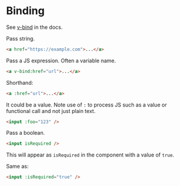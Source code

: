 # Binding

See [v-bind](https://vuejs.org/v2/api/#v-bind) in the docs.

Pass string.

```html
<a href="https://example.com">...</a>
```

Pass a JS expression. Often a variable name.

```html
<a v-bind:href="url">...</a>
```

Shorthand:

```html
<a :href="url">...</a>
```

It could be a value. Note use of `:` to process JS such as a value or functional call and not just plain text.

```html
<input :foo="123" />
```

Pass a boolean.

```html
<input isRequired />
```

This will appear as `isRequired` in the component with a value of `true`.

Same as:

```html
<input :isRequired="true" />
```

